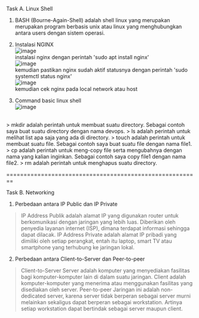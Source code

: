 Task A. Linux Shell

1. BASH (Bourne-Again-Shell) adalah shell linux yang merupakan merupakan program berbasis unix atau linux yang menghubungkan antara users dengan sistem operasi.

2. Instalasi NGINX
<br>![image](https://user-images.githubusercontent.com/52950376/225166676-1aaff619-b236-4037-b004-b37207621d02.png)
<br>instalasi nginx dengan perintah 'sudo apt install nginx'
<br>![image](https://user-images.githubusercontent.com/52950376/225166782-b76402e9-d370-4ecc-b66c-7c9892df7e7b.png)
<br>kemudian pastikan nginx sudah aktif statusnya dengan perintah 'sudo systemctl status nginx'
<br>![image](https://user-images.githubusercontent.com/52950376/225166992-4436b49d-036d-43fb-bd6d-985bb0ed88c2.png)
<br>kemudian cek nginx pada local network atau host

3. Command basic linux shell
<br>![image](https://user-images.githubusercontent.com/52950376/225167441-f2c0a1d3-b510-4517-bb2d-7a5df6be87be.png)
<br>
> mkdir adalah perintah untuk membuat suatu directory. Sebagai contoh saya buat suatu directory dengan nama devops.
> ls adalah perintah untuk melihat list apa saja yang ada di directory.
> touch adalah perintah untuk membuat suatu file. Sebagai contoh saya buat suatu file dengan nama file1.
> cp adalah perintah untuk meng-copy file serta mengubahnya dengan nama yang kalian inginkan. Sebagai contoh saya copy file1 dengan nama file2.
> rm adalah perintah untuk menghapus suatu directory.

========================================================

Task B. Networking

1. Perbedaan antara IP Public dan IP Private
> IP Address Publik adalah alamat IP yang digunakan router untuk berkomunikasi dengan jaringan yang lebih luas. Diberikan oleh penyedia layanan internet (ISP), dimana terdapat informasi sehingga dapat dilacak.
> IP Address Private adalah alamat IP pribadi yang dimiliki oleh setiap perangkat, entah itu laptop, smart TV atau smartphone yang terhubung ke jaringan lokal.

2. Perbedaan antara Client-to-Server dan Peer-to-peer
> Client-to-Server
Server adalah komputer yang menyediakan fasilitas bagi komputer-komputer lain di dalam suatu jaringan. Client adalah komputer-komputer yang menerima atau menggunakan fasilitas yang disediakan oleh server.
> Peer-to-peer
Jaringan ini adalah non-dedicated server, karena server tidak berperan sebagai server murni melainkan sekaligus dapat berperan sebagai workstation. Artinya setiap workstation dapat bertindak sebagai server maupun client.
